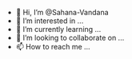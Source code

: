 - 👋 Hi, I’m @Sahana-Vandana
- 👀 I’m interested in ...
- 🌱 I’m currently learning ...
- 💞️ I’m looking to collaborate on ...
- 📫 How to reach me ...

<!---
Sahana-Vandana/Sahana-Vandana is a ✨ special ✨ repository because its `README.md` (this file) appears on your GitHub profile.
You can click the Preview link to take a look at your changes.
--->
